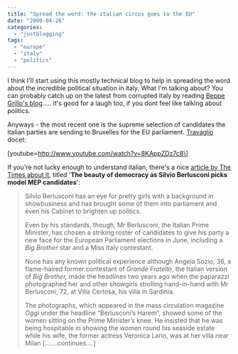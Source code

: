 ```yaml
---
title: "Spread the word: the italian circus goes to the EU"
date: "2009-04-28"
categories: 
  - "justblogging"
tags: 
  - "europe"
  - "italy"
  - "politics"
---
```


I think I'll start using this mostly technical blog to help in spreading the word about the incredible political situation in italy. What I'm talking about? You can probably catch up on the latest from corrupted Italy by reading [Beppe Grillo's blog](http://www.beppegrillo.it/en/)..... it's good for a laugh too, if you dont feel like talking about politics.

Anyways - the most recent one is the supreme selection of candidates the italian parties are sending to Bruxelles for the EU parliament. [Travaglio](http://www.voglioscendere.ilcannocchiale.it/) docet:

\[youtube=http://www.youtube.com/watch?v=8KAppZDz7c8\]

If you're not lucky enough to understand italian, there's a nice [article by The Times about it](http://www.timesonline.co.uk/tol/news/world/europe/article6150318.ece), titled '**The beauty of democracy as Silvio Berlusconi picks model MEP candidates**':

> Silvio Berlusconi has an eye for pretty girls with a background in showbusiness and has brought some of them into parliament and even his Cabinet to brighten up politics.
> 
> Even by his standards, though, Mr Berlusconi, the Italian Prime Minister, has chosen a striking roster of candidates to give his party a new face for the European Parliament elections in June, including a _Big Brother_ star and a Miss Italy contestant.
> 
> None has any known political experience although Angela Sozio, 36, a flame-haired former contestant of _Grande Fratello_, the Italian version of _Big Brother,_ made the headlines two years ago when the paparazzi photographed her and other showgirls strolling hand-in-hand with Mr Berlusconi, 72, at Villa Certosa, his villa in Sardinia.
> 
> The photographs, which appeared in the mass circulation magazine _Oggi_ under the headline “Berlusconi’s Harem”, showed some of the women sitting on the Prime Minister’s knee. He insisted that he was being hospitable in showing the women round his seaside estate while his wife, the former actress Veronica Lario, was at her villa near Milan \[.......continues....\]
